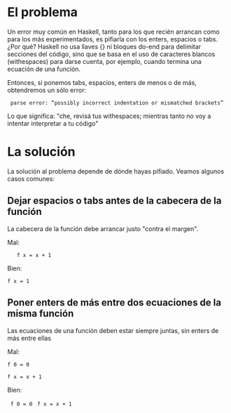 El problema
===========

Un error muy común en Haskell, tanto para los que recién arrancan como para los más experimentados, es pifiarla con los enters, espacios o tabs. ¿Por qué? Haskell no usa llaves {} ni bloques do-end para delimitar secciones del código, sino que se basa en el uso de caracteres blancos (withespaces) para darse cuenta, por ejemplo, cuando termina una ecuación de una función.

Entonces, si ponemos tabs, espacios, enters de menos o de más, obtendremos un sólo error:

` parse error: “possibly incorrect indentation or mismatched brackets”`

Lo que significa: "che, revisá tus withespaces; mientras tanto no voy a intentar interpretar a tu código"

La solución
===========

La solución al problema depende de dónde hayas pifiado. Veamos algunos casos comunes:

Dejar espacios o tabs antes de la cabecera de la función
--------------------------------------------------------

La cabecera de la función debe arrancar justo "contra el margen".

Mal:

`   f x = x + 1`

Bien:

`f x = 1`

Poner enters de más entre dos ecuaciones de la misma función
------------------------------------------------------------

Las ecuaciones de una función deben estar siempre juntas, sin enters de más entre ellas

Mal:

`f 0 = 0`

`f x = x + 1`

Bien:

` f 0 = 0`
` f x = x + 1`
